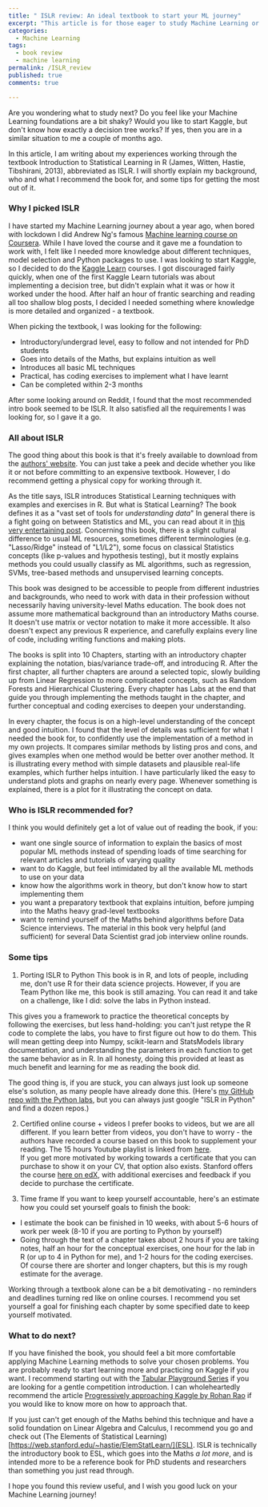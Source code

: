 ```yaml
---
title: " ISLR review: An ideal textbook to start your ML journey"
excerpt: "This article is for those eager to study Machine Learning or start Kaggle, but confused by all the available resources. I give a review of the textbook Introduction to Statistical Learning and write about why you should pick it up."
categories:
  - Machine Learning
tags:
  - book review
  - machine learning
permalink: /ISLR_review
published: true
comments: true

---
```


Are you wondering what to study next? Do you feel like your Machine Learning foundations are a bit shaky?  Would you like to start Kaggle, but don't know how exactly a decision tree works? If yes, then you are in a similar situation to me a couple of months ago. 

In this article, I am writing about my experiences working through the textbook Introduction to Statistical Learning in R (James, Witten, Hastie, Tibshirani, 2013), abbreviated as ISLR. I will shortly explain my background, who and what I recommend the book for, and some tips for getting the most out of it.

### Why I picked ISLR

I have started my Machine Learning journey about a year ago, when bored with lockdown I did Andrew Ng's famous [Machine learning course on Coursera](https://www.coursera.org/learn/machine-learning). While I have loved the course and it gave me a foundation to work with, I felt like I needed more knowledge about different techniques, model selection and Python packages to use. I was looking to start Kaggle, so I decided to do the [Kaggle Learn](https://www.kaggle.com/learn) courses. I got discouraged fairly quickly, when one of the first Kaggle Learn tutorials was about implementing a decision tree, but didn't explain what it was or how it worked under the hood. After half an hour of frantic searching and reading all too shallow blog posts, I decided I needed something where knowledge is more detailed and organized - a textbook. 

When picking the textbook, I was looking for the following:
- Introductory/undergrad level, easy to follow and not intended for PhD students
- Goes into details of the Maths, but explains intuition as well
- Introduces all basic ML techniques
- Practical, has coding exercises to implement what I have learnt 
- Can be completed within 2-3 months

After some looking around on Reddit, I found that the most recommended intro book seemed to be ISLR. It also satisfied all the requirements I was looking for, so I gave it a go.

### All about ISLR

The good thing about this book is that it's freely available to download from the [authors' website](https://www.statlearning.com/). You can just take a peek and decide whether you like it or not before committing to an expensive textbook. However, I do recommend getting a physical copy for working through it.

As the title says, ISLR introduces Statistical Learning techniques with examples and exercises in R. But what is Statical Learning? The book defines it as a "vast set of tools for *understanding data*" In general there is a fight going on between Statistics and ML, you can read about it in [this very entertaining post](http://brenocon.com/blog/2008/12/statistics-vs-machine-learning-fight/). Concerning this book, there is a slight cultural difference to usual ML resources, sometimes different terminologies (e.g. "Lasso/Ridge" instead of "L1/L2"), some focus on classical Statistics concepts (like p-values and hypothesis testing), but it mostly explains methods you could usually classify as ML algorithms, such as regression, SVMs, tree-based methods and unsupervised learning concepts. 

This book was designed to be accessible to people from different industries and backgrounds, who need to work with data in their profession without necessarily having university-level Maths education.
The book does not assume more mathematical background than an introductory Maths course. It doesn't use matrix or vector notation to make it more accessible. It also doesn't expect any previous R experience, and carefully explains every line of code, including writing functions and making plots. 


The books is split into 10 Chapters, starting with an introductory chapter explaining the notation, bias/variance trade-off, and introducing R. 
After the first chapter, all further chapters are around a selected topic, slowly building up from Linear Regression to more complicated concepts, such as Random Forests and Hierarchical Clustering. Every chapter has Labs at the end that guide you through implementing the methods taught in the chapter, and further conceptual and coding exercises to deepen your understanding.

In every chapter, the focus is on a high-level understanding of the concept and good intuition. I found that the level of details was sufficient for what I needed the book for, to confidently use the implementation of a method in my own projects. It compares similar methods by listing pros and cons, and gives examples when one method would be better over another method. It is illustrating every method with simple datasets and plausible real-life examples, which further helps intuition. I have particularly liked the easy to understand plots and graphs on nearly every page. Whenever something is explained, there is a plot for it illustrating the concept on data. 

### Who is ISLR recommended for?

I think you would definitely get a lot of value out of reading the book, if you: 

- want one single source of information to explain the basics of most popular ML methods instead of spending loads of time searching for relevant articles and tutorials of varying quality
- want to do Kaggle, but feel intimidated by all the available ML methods to use on your data
- know how the algorithms work in theory, but don't know how to start implementing them
- you want a preparatory textbook that explains intuition, before jumping into the Maths heavy grad-level textbooks
- want to remind yourself of the Maths behind algorithms before Data Science interviews. The material in this book very helpful (and sufficient) for several Data Scientist grad job interview online rounds.

### Some tips 

1. Porting  ISLR to Python
This book is in R, and lots of people, including me, don't use R for their data science projects. However, if you are Team Python like me, this book is still amazing. You can read it and take on a challenge, like I did: solve the labs in Python instead.

This gives you a framework to practice the theoretical concepts by following the exercises, but less hand-holding: you can't just retype the R code to complete the labs, you have to first figure out how to do them. This will mean getting deep into Numpy, scikit-learn and StatsModels library documentation, and understanding the parameters in each function to get the same behavior as in R. In all honesty, doing this provided at least as much benefit and learning for me as reading the book did. 

The good thing is, if you are stuck, you can always just look up someone else's solution, as many people have already done this. (Here's [my GitHub repo with the Python labs](https://github.com/alexandrasouly/ISLR-but-python), but you can always just google "ISLR in Python" and find a dozen repos.)

2. Certified online course + videos
I prefer books to videos, but we are all different.
If you learn better from videos, you don't have to worry - the authors have recorded a course based on this book to supplement your reading. 
The 15 hours Youtube playlist is linked from [here](https://www.dataschool.io/15-hours-of-expert-machine-learning-videos/).  
If you get more motivated by working towards a certificate that you can purchase to show it on your CV, that option also exists. Stanford offers the course [here on edX](https://www.edx.org/course/statistical-learning), with additional exercises and feedback if you decide to purchase the certificate. 

3. Time frame
If you want to keep yourself accountable, here's an estimate how you could set yourself goals to finish the book:
- I estimate the book can be finished in 10 weeks, with about 5-6 hours of work per week (8-10 if you are porting to Python by yourself)
- Going through the text of a chapter takes about 2 hours if you are taking notes, half an hour for the conceptual exercises, one hour for the lab in R (or up to 4 in Python for me), and 1-2 hours for the coding exercises. Of course there are shorter and longer chapters, but this is my rough estimate for the average.

Working through a textbook alone can be a bit demotivating - no reminders and deadlines turning red like on online courses. I recommend you set yourself a goal for finishing each chapter by some specified date to keep yourself motivated.

### What to do next?

If you have finished the book, you should feel a bit more comfortable applying Machine Learning methods to solve your chosen problems. You are probably ready to start learning more and practicing on Kaggle if you want. I recommend starting out with the [Tabular Playground Series](https://www.kaggle.com/c/tabular-playground-series-apr-2021) if you are looking for a gentle competition introduction. I can wholeheartedly recommend the article [Progressively approaching Kaggle by Rohan Rao](https://towardsdatascience.com/progressively-approaching-kaggle-f58db71a42a9) if you would like to know more on how to approach that.

If you just can't get enough of the Maths behind this technique and have a solid foundation on Linear Algebra and Calculus, I recommend you go and check out (The Elements of Statistical Learning)[https://web.stanford.edu/~hastie/ElemStatLearn/](ESL). ISLR is technically the introductory book to ESL, which goes into the Maths *a lot more*, and is intended more to be a reference book for PhD students and researchers than something you just read through.

I hope you found this review useful, and I wish you good luck on your Machine Learning journey! 
